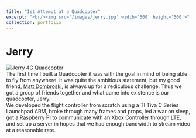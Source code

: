 ```yaml
---
title: "1st Attempt at a Quadcopter"
excerpt: "<br/><img src='/images/jerry.jpg' width='500' height='500'>"
collection: portfolio
---
```


Jerry
======

![Jerry 4G Quadcopter](https://ibrahimkakbar.io/images/jerry.jpg)  
The first time I built a Quadcopter it was with the goal in mind of being able to fly from anywhere. It was quite 
the ambitious statement, but my good friend, [Matt Dombroski](https://mattdombro.wordpress.com), is always up for a 
rediculous challenge. Thus we got a group of friends together and what came into existence is our quadcopter, Jerry.  
We developed the flight controller from scratch using a TI Tiva C Series Launchpad ARM, broke through many frames 
and props, led a war on sleep, got a Raspberry PI to communicate with an Xbox Controller through LTE, and set up a 
server in hopes that we had enough bandwidth to stream video at a reasonable rate.  
